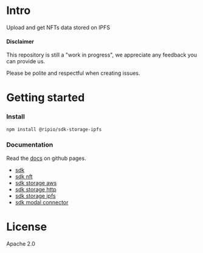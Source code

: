 # Intro

Upload and get NFTs data stored on IPFS

#### Disclaimer

This repository is still a "work in progress", we appreciate any feedback you can provide us.

Please be polite and respectful when creating issues.

# Getting started

### Install

```bash
npm install @ripio/sdk-storage-ipfs
```

### Documentation

Read the [docs](https://ripio.github.io/sdkjs) on github pages.

- [sdk](https://ripio.github.io/sdkjs/sdk)
- [sdk nft](https://ripio.github.io/sdkjs/sdk-nft)
- [sdk storage aws](https://ripio.github.io/sdkjs/sdk-storage-aws)
- [sdk storage http](https://ripio.github.io/sdkjs/sdk-storage-http)
- [sdk storage ipfs](https://ripio.github.io/sdkjs/sdk-storage-ipfs)
- [sdk modal connector](https://ripio.github.io/sdkjs/sdk-modal-connector)

# License

Apache 2.0
